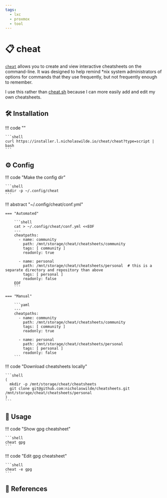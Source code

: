 ```yaml
---
tags:
  - lxc
  - proxmox
  - tool
---
```

# :clipboard: cheat

[`cheat`][1] allows you to create and view interactive cheatsheets on the
command-line. It was designed to help remind *nix system administrators
of options for commands that they use frequently, but not frequently
enough to remember.

I use this rather than [cheat.sh][2] because I can more easily add and edit my own cheatsheets.

## :hammer_and_wrench: Installation

!!! code ""

    ```shell
    curl https://installer.l.nicholaswilde.io/cheat/cheat?type=script | bash
    ```

## :gear: Config

!!! code "Make the config dir"

    ```shell
    mkdir -p ~/.config/cheat
    ```

!!! abstract "~/.config/cheat/conf.yml"

    === "Automated"

        ```shell
        cat > ~/.config/cheat/conf.yml <<EOF
        ---
        cheatpaths:
          - name: community                
            path: /mnt/storage/cheat/cheatsheets/community
            tags: [ community ]            
            readonly: true

          - name: personal
            path: /mnt/storage/cheat/cheatsheets/personal  # this is a separate directory and repository than above
            tags: [ personal ]
            readonly: false
        EOF
        ```

    === "Manual"

        ```yaml
        ---
        cheatpaths:
          - name: community                
            path: /mnt/storage/cheat/cheatsheets/community
            tags: [ community ]            
            readonly: true

          - name: personal
            path: /mnt/storage/cheat/cheatsheets/personal
            tags: [ personal ]
            readonly: false 
        ```

!!! code "Download cheatsheets locally"

    ```shell
    (
      mkdir -p /mnt/storage/cheat/cheatsheets
      git clone git@github.com:nicholaswilde/cheatsheets.git /mnt/storage/cheat/cheatsheets/personal
    )
    ```

## :pencil: Usage

!!! code "Show gpg cheatsheet"

    ```shell
    cheat gpg
    ```

!!! code "Edit gpg cheatsheet"

    ```shell
    cheat -e gpg
    ```

## :link: References

[1]: <https://github.com/cheat/cheat>
[2]: <https://cheat.sh>
